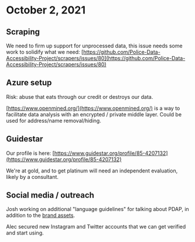 # October 2, 2021

## Scraping

We need to firm up support for unprocessed data, this issue needs some work to solidify what we need: [https://github.com/Police-Data-Accessibility-Project/scrapers/issues/80](https://github.com/Police-Data-Accessibility-Project/scrapers/issues/80)

## Azure setup

Risk: abuse that eats through our credit or destroys our data.

[https://www.openmined.org/](https://www.openmined.org/) is a way to facilitate data analysis with an encrypted / private middle layer. Could be used for address/name removal/hiding.

## Guidestar

Our profile is here: [https://www.guidestar.org/profile/85-4207132](https://www.guidestar.org/profile/85-4207132)

We're at gold, and to get platinum will need an independent evaluation, likely by a consultant.

## Social media / outreach

Josh working on additional "language guidelines" for talking about PDAP, in addition to the [brand assets](../operations/staff/brand-assets.md).

Alec secured new Instagram and Twitter accounts that we can get verified and start using.
